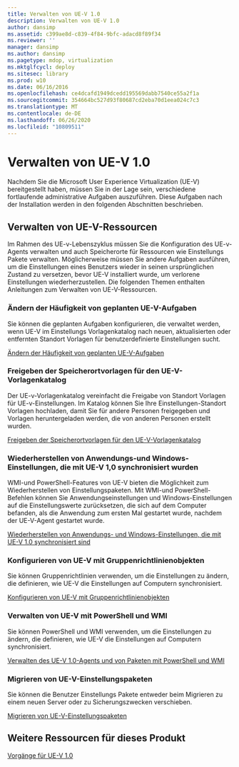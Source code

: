 ```yaml
---
title: Verwalten von UE-V 1.0
description: Verwalten von UE-V 1.0
author: dansimp
ms.assetid: c399ae8d-c839-4f84-9bfc-adacd8f89f34
ms.reviewer: ''
manager: dansimp
ms.author: dansimp
ms.pagetype: mdop, virtualization
ms.mktglfcycl: deploy
ms.sitesec: library
ms.prod: w10
ms.date: 06/16/2016
ms.openlocfilehash: ce4dcafd1949dcedd195569dabb7540ce55a2f1a
ms.sourcegitcommit: 354664bc527d93f80687cd2eba70d1eea024c7c3
ms.translationtype: MT
ms.contentlocale: de-DE
ms.lasthandoff: 06/26/2020
ms.locfileid: "10809511"
---
```

# Verwalten von UE-V 1.0


Nachdem Sie die Microsoft User Experience Virtualization (UE-V) bereitgestellt haben, müssen Sie in der Lage sein, verschiedene fortlaufende administrative Aufgaben auszuführen. Diese Aufgaben nach der Installation werden in den folgenden Abschnitten beschrieben.

## Verwalten von UE-V-Ressourcen


Im Rahmen des UE-v-Lebenszyklus müssen Sie die Konfiguration des UE-v-Agents verwalten und auch Speicherorte für Ressourcen wie Einstellungs Pakete verwalten. Möglicherweise müssen Sie andere Aufgaben ausführen, um die Einstellungen eines Benutzers wieder in seinen ursprünglichen Zustand zu versetzen, bevor UE-V installiert wurde, um verlorene Einstellungen wiederherzustellen. Die folgenden Themen enthalten Anleitungen zum Verwalten von UE-V-Ressourcen.

### Ändern der Häufigkeit von geplanten UE-V-Aufgaben

Sie können die geplanten Aufgaben konfigurieren, die verwaltet werden, wenn UE-V im Einstellungs Vorlagenkatalog nach neuen, aktualisierten oder entfernten Standort Vorlagen für benutzerdefinierte Einstellungen sucht.

[Ändern der Häufigkeit von geplanten UE-V-Aufgaben](changing-the-frequency-of-ue-v-scheduled-tasks.md)

### <a href="" id="sharing-settings-location-templates-with-the-ue-v-template-gallery-"></a>Freigeben der Speicherortvorlagen für den UE-V-Vorlagenkatalog

Der UE-v-Vorlagenkatalog vereinfacht die Freigabe von Standort Vorlagen für UE-v-Einstellungen. Im Katalog können Sie Ihre Einstellungen-Standort Vorlagen hochladen, damit Sie für andere Personen freigegeben und Vorlagen heruntergeladen werden, die von anderen Personen erstellt wurden.

[Freigeben der Speicherortvorlagen für den UE-V-Vorlagenkatalog](sharing-settings-location-templates-with-the-ue-v-template-gallery.md)

### Wiederherstellen von Anwendungs-und Windows-Einstellungen, die mit UE-V 1,0 synchronisiert wurden

WMI-und PowerShell-Features von UE-V bieten die Möglichkeit zum Wiederherstellen von Einstellungspaketen. Mit WMI-und PowerShell-Befehlen können Sie Anwendungseinstellungen und Windows-Einstellungen auf die Einstellungswerte zurücksetzen, die sich auf dem Computer befanden, als die Anwendung zum ersten Mal gestartet wurde, nachdem der UE-V-Agent gestartet wurde.

[Wiederherstellen von Anwendungs- und Windows-Einstellungen, die mit UE-V 1.0 synchronisiert sind](restoring-application-and-windows-settings-synchronized-with-ue-v-10.md)

### Konfigurieren von UE-V mit Gruppenrichtlinienobjekten

Sie können Gruppenrichtlinien verwenden, um die Einstellungen zu ändern, die definieren, wie UE-V die Einstellungen auf Computern synchronisiert.

[Konfigurieren von UE-V mit Gruppenrichtlinienobjekten](configuring-ue-v-with-group-policy-objects.md)

### Verwalten von UE-V mit PowerShell und WMI

Sie können PowerShell und WMI verwenden, um die Einstellungen zu ändern, die definieren, wie UE-V die Einstellungen auf Computern synchronisiert.

[Verwalten des UE-V 1.0-Agents und von Paketen mit PowerShell und WMI](managing-the-ue-v-10-agent-and-packages-with-powershell-and-wmi.md)

### Migrieren von UE-V-Einstellungspaketen

Sie können die Benutzer Einstellungs Pakete entweder beim Migrieren zu einem neuen Server oder zu Sicherungszwecken verschieben.

[Migrieren von UE-V-Einstellungspaketen](migrating-ue-v-settings-packages.md)

## Weitere Ressourcen für dieses Produkt


[Vorgänge für UE-V 1.0](operations-for-ue-v-10.md)

 

 





